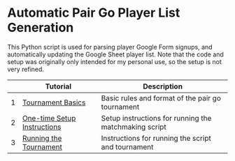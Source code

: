 # Automatic Pair Go Player List Generation

This Python script is used for parsing player Google Form signups, and automatically updating the Google Sheet player list. Note that the code and setup was originally only intended for my personal use, so the setup is not very refined. 

|   | Tutorial                                                                        | Description                                        |
|---|---------------------------------------------------------------------------------|----------------------------------------------------|
| 1 | [Tournament Basics](doc/tournament_basics.md)                                       | Basic rules and format of the pair go tournament |
| 2 | [One-time Setup Instructions](doc/setup_instructions.md)                            | Setup instructions for running the matchmaking script |
| 3 | [Running the Tournament](doc/running_tournament.md)                                 | Instructions for running the script and tournament |
